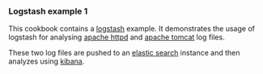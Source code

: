 ### Logstash example 1
This cookbook contains a [logstash](http://logstash.net/) example.
It demonstrates the usage of logstash for analysing [apache httpd](http://httpd.apache.org/) and [apache tomcat](http://tomcat.apache.org/) log files.

These two log files are pushed to an [elastic search](https://www.elastic.co/products/elasticsearch) instance and then analyzes using [kibana](https://www.elastic.co/products/kibana).